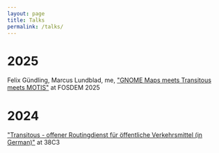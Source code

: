 ```yaml
---
layout: page
title: Talks
permalink: /talks/
---
```


# 2025

Felix Gündling, Marcus Lundblad, me, ["GNOME Maps meets Transitous meets MOTIS"](https://fosdem.org/2025/schedule/event/fosdem-2025-4105-gnome-maps-meets-transitous-meets-motis/) at FOSDEM 2025

# 2024

["Transitous - offener Routingdienst für öffentliche Verkehrsmittel (in German)"](https://media.ccc.de/v/38c3-transitous-offener-routingdienst-fr-ffentliche-verkehrsmittel) at 38C3
